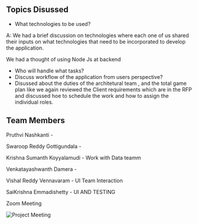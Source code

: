 ## Topics Disussed

*  What technologies to be used?

A: We had a brief discussion on technologies where each one of us shared their inputs on what technologies that need to be incorporated to develop the application. 

We had a thought of using Node Js at backend

* Who will handle what tasks?   
* Discuss workflow of the application from users perspective?
* Disussed about the duties of the architetural team , and the total game plan like we again reviewed the Client requirements which are in the RFP and discussed hoe to schedule   the work and how to assign the individual roles.

## Team Members
   Pruthvi Nashkanti - 
   
   Swaroop Reddy Gottigundala - 
   
   Krishna Sumanth Koyyalamudi - Work with Data teamm
   
   Venkatayashwanth Damera - 
   
   Vishal Reddy Vennavaram - UI Team Interaction
   
   SaiKrishna Emmadishetty - UI AND TESTING 



Zoom Meeting 

![Project Meeting](https://github.com/KHARIKA17/NWMSU_Gaming-App/blob/master/DesignArchitecture/Team%20Meeting-1.png?raw=true)


